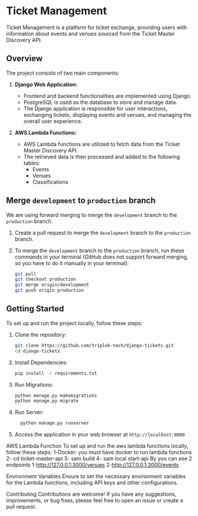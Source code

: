 # Ticket Management

Ticket Management is a platform for ticket exchange, providing users with information about events and venues sourced from the Ticket Master Discovery API.

## Overview

The project consists of two main components:

1. **Django Web Application:**
   - Frontend and backend functionalities are implemented using Django.
   - PostgreSQL is used as the database to store and manage data.
   - The Django application is responsible for user interactions, exchanging tickets, displaying events and venues, and managing the overall user experience.

2. **AWS Lambda Functions:**
   - AWS Lambda functions are utilized to fetch data from the Ticket Master Discovery API.
   - The retrieved data is then processed and added to the following tables:
     - Events
     - Venues
     - Classifications

## Merge `development` to `production` branch

We are using forward merging to merge the `development` branch to the `production` branch.

1. Create a pull request to merge the `development` branch to the `production` branch.

2. To merge the `development` branch to the `production` branch, run these commands in your terminal (GitHub does not support forward merging, so you have to do it manually in your terminal):

    ```bash
    git pull
    git checkout production
    git merge origin/development
    git push origin production
    ```

## Getting Started

To set up and run the project locally, follow these steps:

1. Clone the repository:

    ```bash
    git clone https://github.com/triplek-tech/django-tickets.git
    cd django-tickets
    ```

2. Install Dependencies:

    ```bash
    pip install -r requirements.txt
    ```

3. Run Migrations:

    ```bash
    python manage.py makemigrations
    python manage.py migrate
    ```

4. Run Server:

    ```bash
      python manage.py runserver
    ```

5. Access the application in your web browser at `http://localhost:8000`

AWS Lambda Function
To set up and run the aws lambda functions locally, follow these steps:
1-Docker:
you must have docker to run lambda functions
2- cd ticket-master-api
3- sam build
4- sam local start-api
By you can see 2 endpoints
  1-http://127.0.0.1:3000/venues
  2-http://127.0.0.1:3000/events

Environment Variables
Ensure to set the necessary environment variables for the Lambda functions, including API keys and other configurations.

Contributing
Contributions are welcome! If you have any suggestions, improvements, or bug fixes, please feel free to open an issue or create a pull request.
